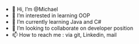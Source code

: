 - 👋 Hi, I’m @Michael
- 👀 I’m interested in learning OOP
- 🌱 I’m currently learning Java and C#
- 💞️ I’m looking to collaborate on developer position
- 📫 How to reach me : via git, Linkedin, mail

<!---
Michael is a ✨ special ✨ repository because its `README.md` (this file) appears on your GitHub profile.
You can click the Preview link to take a look at your changes.
--->
